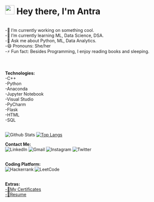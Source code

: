 <h1><img src="https://emojis.slackmojis.com/emojis/images/1531849430/4246/blob-sunglasses.gif?1531849430" width="30"/> Hey there, I'm Antra</h1>
<br>
-🔭 I’m currently working on something cool.<br>
-🌱 I’m currently learning ML, Data Science, DSA.<br>
-💬 Ask me about Python, ML, Data Analytics.<br>
-😄 Pronouns: She/her <br>
-⚡ Fun fact: Besides Programming, I enjoy reading books and sleeping.<br>
<br>
<br>

**Technologies:**<br>
-C++ <br>
-Python <br>
-Anaconda <br>
-Jupyter Notebook <br>
-Visual Studio <br>
-PyCharm <br>
-Flask <br>
-HTML <br>
-SQL <br>
<br>

![Github Stats](https://github-readme-stats.vercel.app/api?username=AntraTripathi74&count_private=true&show_icons=true)
[![Top Langs](https://github-readme-stats.vercel.app/api/top-langs/?username=AntraTripathi74&layout=compact)](https://github.com/AntraTripathi74/github-readme-stats)


**Contact Me:**<br>
![LinkedIn](https://img.shields.io/badge/linkedin-%230077B5.svg?style=for-the-badge&logo=linkedin&logoColor=white&link=https://www.linkedin.com/in/antratripathi74/)
![Gmail](https://img.shields.io/badge/Gmail-D14836?style=for-the-badge&logo=gmail&logoColor=white&link=mailto:tripathiantra074@gmail.com)
![Instagram](https://img.shields.io/badge/Instagram-%23E4405F.svg?style=for-the-badge&logo=Instagram&logoColor=white&link=https://www.instagram.com/antra._.tripathi/?next=%2F)
![Twitter](https://img.shields.io/badge/Twitter-%231DA1F2.svg?style=for-the-badge&logo=Twitter&logoColor=white&link=https://twitter.com/_tripathiii) <br>
<br>

**Coding Platform:**<br>
![Hackerrank](https://img.shields.io/badge/-Hackerrank-2EC866?style=for-the-badge&logo=HackerRank&logoColor=white&link=https://www.hackerrank.com/2001641540013_DS)
![LeetCode](https://img.shields.io/badge/LeetCode-000000?style=for-the-badge&logo=LeetCode&logoColor=#d16c06&link=https://leetcode.com/antrat/) <br>
<br>

**Extras:** <br>
<a href="https://drive.google.com/drive/folders/1CaNKgrX77ZAem4Bau26WUSlAgjYIryhv?usp=share_link">-📜My Certificates</a><br>
<a href="https://drive.google.com/file/d/1GZzFmEyStnMlZKwTpGTixvn_s66n31y6/view?usp=sharing">-📝Resume</a>






